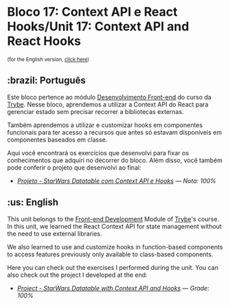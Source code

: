 # Bloco 17: Context API e React Hooks/Unit 17: Context API and React Hooks

<small>(for the English version, <a href="#en">click here</a>)</small>
<h2>:brazil: Português</h2>
<p>Este bloco pertence ao módulo <a href="https://github.com/raphaelalmeidamartins/trybe_exercicios/tree/main/2_Desenvolvimento-Front-end" rel="prev">Desenvolvimento Front-end</a> do curso da <a href="https://www.betrybe.com/">Trybe</a>. Nesse bloco, aprendemos a utilizar a Context API do React para gerenciar estado sem precisar recorrer a bibliotecas externas.</p>
<p>Também aprendemos a utilizar e customizar hooks em componentes funcionais para ter acesso a recursos que antes só estavam disponíveis em componentes baseados em classe.</p>
<p>Aqui você encontrará os exercícios que desenvolvi para fixar os conhecimentos que adquiri no decorrer do bloco. Além disso, você também pode conferir o projeto que desenvolvi ao final:</p>

- _[Projeto - StarWars Datatable com Context API e Hooks](https://github.com/raphaelalmeidamartins/starwars-planets-search) — Nota: 100%_

<h2 id="en">:us: English</h2>
<p>This unit belongs to the <a href="https://github.com/raphaelalmeidamartins/trybe_exercicios/tree/main/2_Desenvolvimento-Front-end">Front-end Development</a> Module of <a href="https://www.betrybe.com/">Trybe</a>'s course. In this unit, we learned the React Context API for state management without the need to use external libraries.</p>
<p>We also learned to use and customize hooks in function-based components to access features previously only available to class-based components.</p>
<p>Here you can check out the exercises I performed during the unit. You can also check out the project I developed at the end:</p>

- _[Project - StarWars Datatable with Context API and Hooks](https://github.com/raphaelalmeidamartins/starwars-planets-search) — Grade: 100%_
